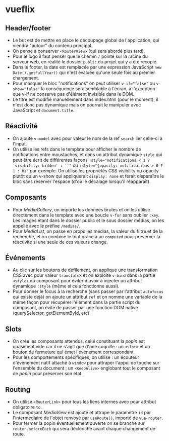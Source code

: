 # vueflix

## Header/footer

- Le but est de mettre en place le découpage global de l'application, qui viendra "autour" du contenu principal.
- On pense à conserver `<RouterView>` (qui sera abordé plus tard).
- Pour le logo il faut penser que le chemin `/` pointe sur la racine du serveur web, en réalité le dossier `public` du projet qui y a été recopié.
- Dans le footer, la date est remplacée par une expression JavaScript `new Date().getFullYear()` qui n'est évaluée qu'une seule fois au premier chargement.
- Pour masquer le bloc "notifications" on peut utiliser `v-if="false"` ou `v-show="false"` la conséquence sera semblable à l'écran, à l'exception que v-if ne conserve pas d'élément invisible dans le DOM.
- Le titre est modifié manuellement dans index.html (pour le moment), il n'est donc pas dynamique mais on pourrait le manipuler avec JavaScript et `document.title`.

## Réactivité

- On ajoute `v-model` avec pour valeur le nom de la ref `search` lier celle-ci à l'input.
- On utilise les refs dans le template pour afficher le nombre de notifications entre moustaches, et dans un attribut dynamique `style` qui peut être écrit de différentes façons `:style="notifications < 1 ? 'visibility: hidden' : ''"` ou `:style="{opacity: notifications > 0 ? 1 : 0}"` par exemple. On utilise les propriétés CSS visibility ou opacity plutôt qu'un v-show qui appliquerait `display: none` et ferait disparaître le bloc sans réserver l'espace (d'où le décalage lorsqu'il réapparaît).

## Composants

- Pour _MediaGallery_, on importe les données brutes et on les utilise directement dans le template avec une boucle `v-for` sans oublier `:key`. Les images étant dans le dossier public et le sous dossier médias, on les appelle avec le préfixe `/medias/`.
- Pour _MediaList_, on passe en props les médias, la valeur du filtre et de la recherche, et on combine le tout grâce à un `computed` pour préserver la réactivité si une seule de ces valeurs change.

## Événements

- Au clic sur les boutons de défilement, on applique une transformation CSS avec pour valeur `translateX` et on exploite `v-bind` dans la partie `<style>` du composant pour éviter d'avoir à injecter un attribut dynamique `:style` (même si cela fonctionne aussi).
- Pour donner le focus à la recherche (sans passer par l'attribut `autofocus` qui existe déjà) on ajoute un attribut `ref` et on nomme une variable de la même façon pour récupérer l'élément dans la partie script du composant, on évite de passer par une fonction DOM native (querySelector, getElementById, etc).

## Slots

- On crée les composants attendus, celui constituant la _popin_ est quasiment vide car il ne s'agit que d'une coquille : un `<slot>` et un bouton de fermeture qui émet l'événement correspondant.
- Pour les comportements spécifiques, on utilise : un écouteur d'événement natif attaché à `window` pour attraper l'appui de touche sur l'ensemble du document ; un `<KeepAlive>` englobant tout le composant de _popin_ pour préserver son état.

## Routing

- On utilise `<RouterLink>` pour tous les liens internes avec pour attribut obligatoire `to`.
- Le composant _MediaView_ est ajouté et attrape le paramètre `id` par l'intermédiaire de l'objet renvoyé par `useRoute()`, importé de `vue-router`.
- Pour fermer la popin éventuellement ouverte on se branche sur `router.beforeEach` qui sera déclenché avant chaque changement de route.
